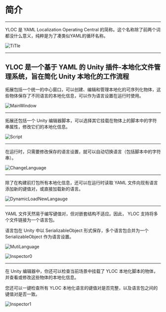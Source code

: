 # 简介

***

YLOC 是 YAML Localization Operating Central 的简称。这个名称除了前两个词都没什么意义，纯粹是为了凑类似YAML的循环名称。

![TiTle](introductions/YLOC.png)

***

## YLOC 是一个基于 YAML 的 Unity 插件-本地化文件管理系统，旨在简化 Unity 本地化的工作流程

拓展包括一个统一的中心窗口，可以创建、编辑和管理本地化的可序列化物体，这些物体保存了不同语言的本地化信息，可以作为语言设置在运行时使用。

![MainWindow](introductions/Desc_0.png)

***

拓展还包括一个 Unity 编辑器脚本，可以选择其它挂载在物体上的脚本中的字符串属性，修改它们的本地化信息。

![Script](introductions/Desc_1.png)

***

在运行时，只需要修改保存的语言设置，就可以自动切换语言（包括脚本中的字符串）。

![ChangeLanguage](introductions/Desc_2.png)

***

除了在构建前打包所有本地化信息，还可以在运行时读取 YAML 文件向现有语言添加新的键值对，或直接加载新的语言。

![DynamicLoadNewLangauge](introductions/Desc_3.png)

***

YAML 文件天然易于编写键值对，但对嵌套结构不适应。因此， YLOC 支持将多个文件链接为一个语言包。

语言包在 Unity 中以 SerializableObject 形式保存，多个语言包合并为一个 SerializableObject 作为语言设置。

![MutiLanguage](introductions/Desc_4.png)

![Inspector0](introductions/panel_0.png)

***

在 Unity 编辑器中，你还可以检查当前场景中挂载了 YLOC 本地化脚本的物体，并查看或修改这些物体的本地化信息。

您还可以一键检查所有 YLOC 本地化语言的键值对是否完整，以及语言包之间的键值对是否一致。

![Inspector1](introductions/panel_1.png)
